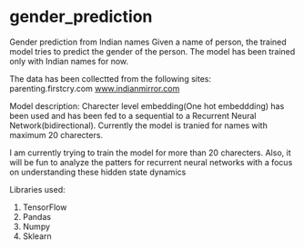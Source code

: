 # gender_prediction
Gender prediction from Indian names
Given a name of person, the trained model tries to predict the gender of the person. The model has been trained only with Indian names for now.


The data has been collectted from the following sites: 
parenting.firstcry.com
www.indianmirror.com

Model description:
Charecter level embedding(One hot embeddding) has been used and has been fed to a sequential to a Recurrent Neural Network(bidirectional).
Currently the model is tranied for names with maximum 20 charecters.

I am currently trying to train the model for more than 20 charecters. Also, it will be fun to analyze the patters for recurrent neural networks with a focus on understanding these hidden state dynamics



Libraries used:
1. TensorFlow
2. Pandas
3. Numpy
4. Sklearn
